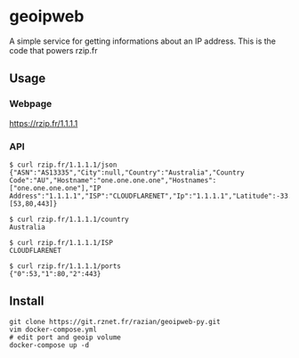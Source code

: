 # geoipweb

A simple service for getting informations about an IP address. This is the code that powers rzip.fr

## Usage

### Webpage
https://rzip.fr/1.1.1.1

### API

```
$ curl rzip.fr/1.1.1.1/json
{"ASN":"AS13335","City":null,"Country":"Australia","Country Code":"AU","Hostname":"one.one.one.one","Hostnames":["one.one.one.one"],"IP Address":"1.1.1.1","ISP":"CLOUDFLARENET","Ip":"1.1.1.1","Latitude":-33.494,"Longitude":143.2104,"Ports":[53,80,443]}

$ curl rzip.fr/1.1.1.1/country
Australia

$ curl rzip.fr/1.1.1.1/ISP
CLOUDFLARENET

$ curl rzip.fr/1.1.1.1/ports
{"0":53,"1":80,"2":443}
```

## Install

```
git clone https://git.rznet.fr/razian/geoipweb-py.git
vim docker-compose.yml
# edit port and geoip volume
docker-compose up -d
```
